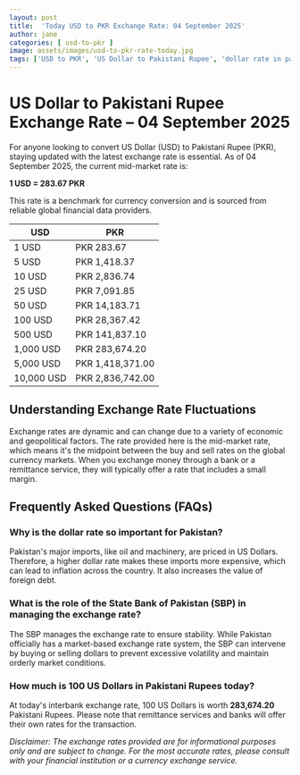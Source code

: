 ```yaml
---
layout: post
title:  'Today USD to PKR Exchange Rate: 04 September 2025'
author: jane
categories: [ usd-to-pkr ]
image: assets/images/usd-to-pkr-rate-today.jpg
tags: ['USD to PKR', 'US Dollar to Pakistani Rupee', 'dollar rate in pakistan', 'today dollar rate open market', 'usa to pakistan dollar rate']
---
```


# US Dollar to Pakistani Rupee Exchange Rate – 04 September 2025

For anyone looking to convert US Dollar (USD) to Pakistani Rupee (PKR), staying updated with the latest exchange rate is essential. As of 04 September 2025, the current mid-market rate is:

**1 USD = 283.67 PKR**

This rate is a benchmark for currency conversion and is sourced from reliable global financial data providers.

| USD | PKR |
| --- | --- |
| 1 USD | PKR 283.67 |
| 5 USD | PKR 1,418.37 |
| 10 USD | PKR 2,836.74 |
| 25 USD | PKR 7,091.85 |
| 50 USD | PKR 14,183.71 |
| 100 USD | PKR 28,367.42 |
| 500 USD | PKR 141,837.10 |
| 1,000 USD | PKR 283,674.20 |
| 5,000 USD | PKR 1,418,371.00 |
| 10,000 USD | PKR 2,836,742.00 |


## Understanding Exchange Rate Fluctuations

Exchange rates are dynamic and can change due to a variety of economic and geopolitical factors. The rate provided here is the mid-market rate, which means it's the midpoint between the buy and sell rates on the global currency markets. When you exchange money through a bank or a remittance service, they will typically offer a rate that includes a small margin.

## Frequently Asked Questions (FAQs)

### Why is the dollar rate so important for Pakistan?

Pakistan's major imports, like oil and machinery, are priced in US Dollars. Therefore, a higher dollar rate makes these imports more expensive, which can lead to inflation across the country. It also increases the value of foreign debt.

### What is the role of the State Bank of Pakistan (SBP) in managing the exchange rate?

The SBP manages the exchange rate to ensure stability. While Pakistan officially has a market-based exchange rate system, the SBP can intervene by buying or selling dollars to prevent excessive volatility and maintain orderly market conditions.

### How much is 100 US Dollars in Pakistani Rupees today?

At today's interbank exchange rate, 100 US Dollars is worth **283,674.20** Pakistani Rupees. Please note that remittance services and banks will offer their own rates for the transaction.



*Disclaimer: The exchange rates provided are for informational purposes only and are subject to change. For the most accurate rates, please consult with your financial institution or a currency exchange service.*
